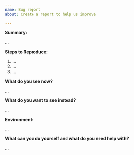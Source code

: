 ```yaml
---
name: Bug report
about: Create a report to help us improve

---
```


**Summary:** 
<!-- Summarize the problem in a few sentences: -->

...

**Steps to Reproduce:** 
<!-- How can we reproduce the problem? -->

1. ...
2. ...
3. ...

<!-- Please attach (or link to) configuration files if applicable -->

**What do you see now?**
<!-- Please attach (or link to) screenshots and logs if applicable -->

...

**What do you want to see instead?**
<!-- Please add some examples or mock-ups if applicable -->

...

**Environment:**
<!-- Your environment: OS/Browser/Gateway/Device/...? Versions? IDs/EUIs? -->

...

**What can you do yourself and what do you need help with?**

...
